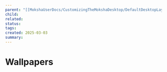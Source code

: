 ```yaml
---
parent: "[[MokshaUserDocs/CustomizingTheMokshaDesktop/DefaultDesktopLayout/Default Desktop Setup]]"
child: 
related: 
status: 
tags: 
created: 2025-03-03
summary: 
---
```

# Wallpapers
